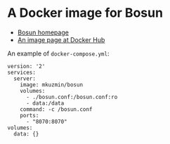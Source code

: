 # A Docker image for Bosun
- [Bosun homepage](https://bosun.org/)
- [An image page at Docker Hub](https://hub.docker.com/r/oisis/bosun/)

An example of `docker-compose.yml`:
```
version: '2'
services:
  server:
    image: mkuzmin/bosun
    volumes:
      - ./bosun.conf:/bosun.conf:ro
      - data:/data
    command: -c /bosun.conf
    ports:
      - "8070:8070"
volumes:
  data: {}
```

